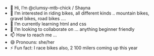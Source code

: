 - 👋 Hi, I’m @clumsy-mtb-chick / Shayna
- 👀 I’m interested in riding bikes, all different kinds .. mountain bikes, gravel bikes, road bikes ....
- 🌱 I’m currently learning html and css
- 💞️ I’m looking to collaborate on ... anything beginner friendly 
- 📫 How to reach me ... 
- 😄 Pronouns: she/her
- ⚡ Fun fact: I race bikes also, 2 100 milers coming up this year

<!---
clumsy-mtb-chick/clumsy-mtb-chick is a ✨ special ✨ repository because its `README.md` (this file) appears on your GitHub profile.
You can click the Preview link to take a look at your changes.
--->
